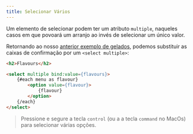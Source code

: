 ```yaml
---
title: Selecionar Vários
---
```


Um elemento de selecionar podem ter um atributo `multiple`, naqueles casos em que povoará um arranjo ao invés de selecionar um único valor.

Retornando ao nosso [anterior exemplo de gelados](/tutorial/group-inputs), podemos substituir as caixas de confirmação por um `<select multiple>`:

```html
<h2>Flavours</h2>

<select multiple bind:value={flavours}>
	{#each menu as flavour}
		<option value={flavour}>
			{flavour}
		</option>
	{/each}
</select>
```

> Pressione e segure a tecla `control` (ou a a tecla `command` no MacOs) para selecionar várias opções.
